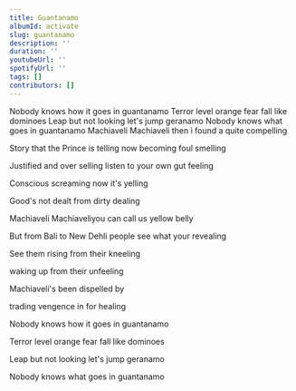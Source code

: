 ```yaml
---
title: Guantanamo
albumId: activate
slug: guantanamo
description: ''
duration: ''
youtubeUrl: ''
spotifyUrl: ''
tags: []
contributors: []
---
```


Nobody knows how it goes in guantanamo
Terror level orange fear fall like dominoes
Leap but not looking let's jump geranamo
Nobody knows what goes in guantanamo
Machiaveli Machiaveli then i found a quite compelling

Story that the Prince is telling now becoming foul smelling

Justified and over selling listen to your own gut feeling

Conscious screaming now it's yelling

Good's not dealt from dirty dealing



Machiaveli Machiaveliyou can call us yellow belly

But from Bali to New Dehli people see what your revealing

See them rising from their kneeling

waking up from their unfeeling

Machiaveli's been dispelled by

trading vengence in for healing



Nobody knows how it goes in guantanamo

Terror level orange fear fall like dominoes

Leap but not looking let's jump geranamo

Nobody knows what goes in guantanamo
